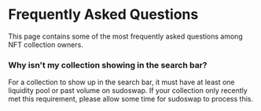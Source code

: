 # Frequently Asked Questions

This page contains some of the most frequently asked questions among NFT collection owners.

### Why isn't my collection showing in the search bar?

For a collection to show up in the search bar, it must have at least one liquidity pool or past volume on sudoswap. If your collection only recently met this requirement, please allow some time for sudoswap to process this.